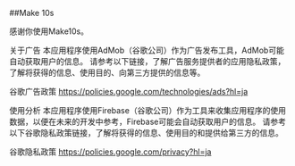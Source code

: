 ##Make 10s

感谢你使用Make10s。

关于广告 本应用程序使用AdMob（谷歌公司）作为广告发布工具，AdMob可能自动获取用户的信息。 请参考以下链接，了解广告服务提供者的应用隐私政策，了解将获得的信息、使用目的、向第三方提供的信息等。

谷歌广告政策 https://policies.google.com/technologies/ads?hl=ja

使用分析 本应用程序使用Firebase（谷歌公司）作为工具来收集应用程序的使用数据，以便在未来的开发中参考，Firebase可能会自动获取用户的信息。 请参考以下谷歌隐私政策链接，了解将获得的信息、使用目的和提供给第三方的信息。

谷歌隐私政策 https://policies.google.com/privacy?hl=ja
